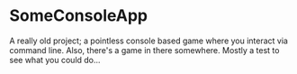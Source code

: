 SomeConsoleApp
==============

A really old project; a pointless console based game where you interact via command line. Also, there's a game in there somewhere.  Mostly a test to see what you could do...
